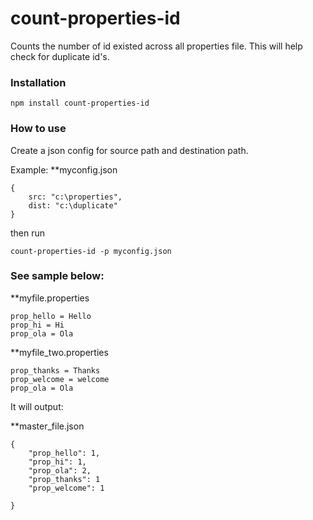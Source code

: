 # count-properties-id
Counts the number of id existed across all properties file. This will help check for duplicate id's.

### Installation

`npm install count-properties-id`

### How to use

Create a json config for source path and destination path.

Example:
**myconfig.json
```
{
    src: "c:\properties",
    dist: "c:\duplicate"
}
```

then run

`count-properties-id -p myconfig.json`

### See sample below:

**myfile.properties
```
prop_hello = Hello
prop_hi = Hi
prop_ola = Ola
```

**myfile_two.properties
```
prop_thanks = Thanks
prop_welcome = welcome
prop_ola = Ola
```

It will output:

**master_file.json
```
{
    "prop_hello": 1,
    "prop_hi": 1,
    "prop_ola": 2,
    "prop_thanks": 1
    "prop_welcome": 1

}
```
